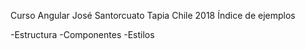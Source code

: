 Curso Angular
José Santorcuato Tapia
Chile 2018
Índice de ejemplos

-Estructura
-Componentes
-Estilos
